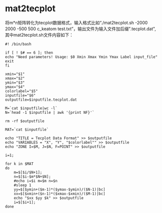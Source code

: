 # mat2tecplot
将m*n矩阵转化为tecplot数据格式，输入格式比如“./mat2tecplot.sh -2000 2000 -500 500 c_keatom test.txt”，输出文件为输入文件加后缀".tecplot.dat",其中mat2tecplot.sh文件内容如下：
```
#! /bin/bash

if [ ! $# == 6 ]; then
echo "Need parameters! Usage: $0 Xmin Xmax Ymin Ymax Label input_file"
exit
fi

xmin="$1"
xmax="$2"
ymin="$3"
ymax="$4"
colorlabel="$5"
inputfile="$6"
outputfile=$inputfile.tecplot.dat

M=`cat $inputfile|wc -l`
N=`head -1 $inputfile | awk '{print NF}'`

rm -rf $outputfile

MAT=`cat $inputfile`

echo "TITLE = Tecplot Data Format" >> $outputfile
echo "VARIABLES = "X", "Y", "$colorlabel"" >> $outputfile
echo "ZONE I=$M, J=$N, F=POINT" >> $outputfile

i=1;

for k in $MAT
do
	m=$[$i/$N+1];
	n=$[$i-$m*$N+$N];
	#echo i=$i m=$m n=$n
	#sleep 1
	yy=$[$ymin+($m-1)*($ymax-$ymin)/($N-1)|bc]
	xx=$[$xmin+($n-1)*($xmax-$xmin)/($M-1)|bc]
	echo "$xx $yy $k" >> $outputfile
	i=$[$i+1];
done
```
